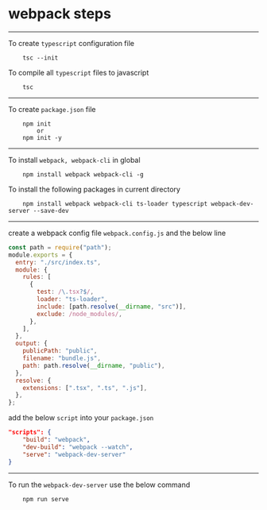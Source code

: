 # webpack steps

---

To create `typescript` configuration file

```
    tsc --init
```

To compile all `typescript` files to javascript

```
    tsc
```

---

To create `package.json` file

```
    npm init
        or
    npm init -y
```

---

To install `webpack, webpack-cli` in global

```
    npm install webpack webpack-cli -g
```

To install the following packages in current directory

```
    npm install webpack webpack-cli ts-loader typescript webpack-dev-server --save-dev
```

---

create a webpack config file `webpack.config.js` and the below line

```js
const path = require("path");
module.exports = {
  entry: "./src/index.ts",
  module: {
    rules: [
      {
        test: /\.tsx?$/,
        loader: "ts-loader",
        include: [path.resolve(__dirname, "src")],
        exclude: /node_modules/,
      },
    ],
  },
  output: {
    publicPath: "public",
    filename: "bundle.js",
    path: path.resolve(__dirname, "public"),
  },
  resolve: {
    extensions: [".tsx", ".ts", ".js"],
  },
};
```

add the below `script` into your `package.json`

```json
"scripts": {
    "build": "webpack",
    "dev-build": "webpack --watch",
    "serve": "webpack-dev-server"
}
```

---

To run the `webpack-dev-server` use the below command

```
    npm run serve
```
